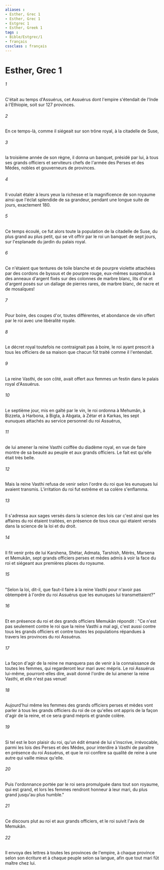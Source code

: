 ```yaml
---
aliases : 
- Esther, Grec 1
- Esther, Grec 1
- Estgrec 1
- Esther, Greek 1
tags : 
- Bible/Estgrec/1
- français
cssclass : français
---
```


# Esther, Grec 1

###### 1
C'était au temps d'Assuérus, cet Assuérus dont l'empire s'étendait de l'Inde à l'Ethiopie, soit sur 127 provinces.
###### 2
En ce temps-là, comme il siégeait sur son trône royal, à la citadelle de Suse,
###### 3
la troisième année de son règne, il donna un banquet, présidé par lui, à tous ses grands officiers et serviteurs chefs de l'armée des Perses et des Mèdes, nobles et gouverneurs de provinces.
###### 4
Il voulait étaler à leurs yeux la richesse et la magnificence de son royaume ainsi que l'éclat splendide de sa grandeur, pendant une longue suite de jours, exactement 180.
###### 5
Ce temps écoulé, ce fut alors toute la population de la citadelle de Suse, du plus grand au plus petit, qui se vit offrir par le roi un banquet de sept jours, sur l'esplanade du jardin du palais royal.
###### 6
Ce n'étaient que tentures de toile blanche et de pourpre violette attachées par des cordons de byssus et de pourpre rouge, eux-mêmes suspendus à des anneaux d'argent fixés sur des colonnes de marbre blanc, lits d'or et d'argent posés sur un dallage de pierres rares, de marbre blanc, de nacre et de mosaïques!
###### 7
Pour boire, des coupes d'or, toutes différentes, et abondance de vin offert par le roi avec une libéralité royale.
###### 8
Le décret royal toutefois ne contraignait pas à boire, le roi ayant prescrit à tous les officiers de sa maison que chacun fût traité comme il l'entendait.
###### 9
La reine Vasthi, de son côté, avait offert aux femmes un festin dans le palais royal d'Assuérus.
###### 10
Le septième jour, mis en gaîté par le vin, le roi ordonna à Mehumân, à Bizzeta, à Harbona, à Bigta, à Abgata, à Zétar et à Karkas, les sept eunuques attachés au service personnel du roi Assuérus,
###### 11
de lui amener la reine Vasthi coiffée du diadème royal, en vue de faire montre de sa beauté au peuple et aux grands officiers. Le fait est qu'elle était très belle.
###### 12
Mais la reine Vasthi refusa de venir selon l'ordre du roi que les eunuques lui avaient transmis. L'irritation du roi fut extrême et sa colère s'enflamma.
###### 13
Il s'adressa aux sages versés dans la science des lois car c'est ainsi que les affaires du roi étaient traitées, en présence de tous ceux qui étaient versés dans la science de la loi et du droit.
###### 14
Il fit venir près de lui Karshena, Shétar, Admata, Tarshish, Mérès, Marsena et Memukân, sept grands officiers perses et mèdes admis à voir la face du roi et siégeant aux premières places du royaume.
###### 15
"Selon la loi, dit-il, que faut-il faire à la reine Vasthi pour n'avoir pas obtempéré à l'ordre du roi Assuérus que les eunuques lui transmettaient?"
###### 16
Et en présence du roi et des grands officiers Memukân répondit : "Ce n'est pas seulement contre le roi que la reine Vasthi a mal agi, c'est aussi contre tous les grands officiers et contre toutes les populations répandues à travers les provinces du roi Assuérus.
###### 17
La façon d'agir de la reine ne manquera pas de venir à la connaissance de toutes les femmes, qui regarderont leur mari avec mépris. Le roi Assuérus lui-même, pourront-elles dire, avait donné l'ordre de lui amener la reine Vasthi, et elle n'est pas venue!
###### 18
Aujourd'hui même les femmes des grands officiers perses et mèdes vont parler à tous les grands officiers du roi de ce qu'elles ont appris de la façon d'agir de la reine, et ce sera grand mépris et grande colère.
###### 19
Si tel est le bon plaisir du roi, qu'un édit émané de lui s'inscrive, irrévocable, parmi les lois des Perses et des Mèdes, pour interdire à Vasthi de paraître en présence du roi Assuérus, et que le roi confère sa qualité de reine à une autre qui vaille mieux qu'elle.
###### 20
Puis l'ordonnance portée par le roi sera promulguée dans tout son royaume, qui est grand, et lors les femmes rendront honneur à leur mari, du plus grand jusqu'au plus humble."
###### 21
Ce discours plut au roi et aux grands officiers, et le roi suivit l'avis de Memukân.
###### 22
Il envoya des lettres à toutes les provinces de l'empire, à chaque province selon son écriture et à chaque peuple selon sa langue, afin que tout mari fût maître chez lui.
